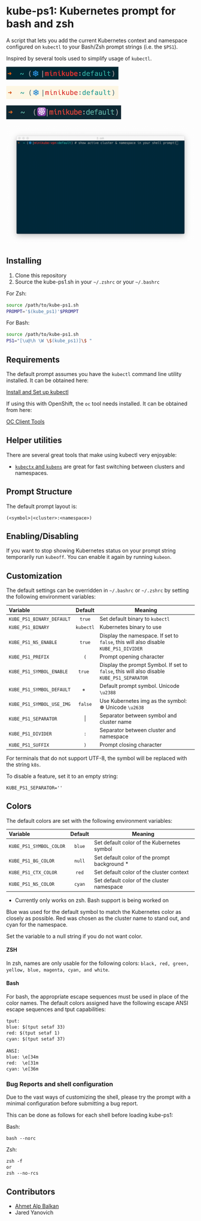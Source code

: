 kube-ps1: Kubernetes prompt for bash and zsh
============================================

A script that lets you add the current Kubernetes context and namespace configured
on `kubectl` to your Bash/Zsh prompt strings (i.e. the `$PS1`).

Inspired by several tools used to simplify usage of `kubectl`.

![prompt](img/screenshot2.png)

![prompt_sol_light](img/screenshot-sol-light.png)

![prompt_img](img/screenshot-img.png)

![prompt demo](img/kube-ps1.gif)

## Installing

1. Clone this repository
2. Source the kube-ps1.sh in your `~/.zshrc` or your `~/.bashrc`

For Zsh:
```sh
source /path/to/kube-ps1.sh
PROMPT='$(kube_ps1)'$PROMPT
```

For Bash:
```sh
source /path/to/kube-ps1.sh
PS1="[\u@\h \W \$(kube_ps1)]\$ "
```

## Requirements

The default prompt assumes you have the `kubectl` command line utility installed.
It can be obtained here:

[Install and Set up kubectl](https://kubernetes.io/docs/tasks/tools/install-kubectl/)

If using this with OpenShift, the `oc` tool needs installed.  It can be obtained from here:

[OC Client Tools](https://www.openshift.org/download.html)

## Helper utilities

There are several great tools that make using kubectl very enjoyable:

- [`kubectx` and `kubens`](https://github.com/ahmetb/kubectx) are great for
fast switching between clusters and namespaces.

## Prompt Structure

The default prompt layout is:

```
(<symbol>|<cluster>:<namespace>)
```

## Enabling/Disabling

If you want to stop showing Kubernetes status on your prompt string temporarily
run `kubeoff`. You can enable it again by running `kubeon`.

## Customization

The default settings can be overridden in `~/.bashrc` or `~/.zshrc` by setting
the following environment variables:

| Variable | Default | Meaning |
| :------- | :-----: | ------- |
| `KUBE_PS1_BINARY_DEFAULT` | `true` | Set default binary to `kubectl` |
| `KUBE_PS1_BINARY` | `kubectl` | Kubernetes binary to use |
| `KUBE_PS1_NS_ENABLE` | `true` | Display the namespace. If set to `false`, this will also disable `KUBE_PS1_DIVIDER` |
| `KUBE_PS1_PREFIX` | `(` | Prompt opening character  |
| `KUBE_PS1_SYMBOL_ENABLE` | `true ` | Display the prompt Symbol. If set to `false`, this will also disable `KUBE_PS1_SEPARATOR` |
| `KUBE_PS1_SYMBOL_DEFAULT` | `⎈ ` | Default prompt symbol. Unicode `\u2388` |
| `KUBE_PS1_SYMBOL_USE_IMG` | `false` | Use Kubernetes img as the symbol: ☸️   Unicode `\u2638` |
| `KUBE_PS1_SEPARATOR` | &#124; | Separator between symbol and cluster name |
| `KUBE_PS1_DIVIDER` | `:` | Separator between cluster and namespace |
| `KUBE_PS1_SUFFIX` | `)` | Prompt closing character |

For terminals that do not support UTF-8, the symbol will be replaced with the
string `k8s`.

To disable a feature, set it to an empty string:

```
KUBE_PS1_SEPARATOR=''
```

## Colors

The default colors are set with the following environment variables:

| Variable | Default | Meaning |
| :------- | :-----: | ------- |
| `KUBE_PS1_SYMBOL_COLOR` | `blue` | Set default color of the Kubernetes symbol |
| `KUBE_PS1_BG_COLOR` | `null` | Set default color of the prompt background * |
| `KUBE_PS1_CTX_COLOR` | `red` | Set default color of the cluster context |
| `KUBE_PS1_NS_COLOR` | `cyan` | Set default color of the cluster namespace |

* Currently only works on zsh.  Bash support is being worked on

Blue was used for the default symbol to match the Kubernetes color as closely
as possible. Red was chosen as the cluster name to stand out, and cyan for the
namespace.

Set the variable to a null string if you do not want color.

#### ZSH

In zsh, names are only usable for the following colors: `black, red,
green, yellow, blue, magenta, cyan, and white`.

#### Bash

For bash, the appropriate escape sequences must be used in place of the color
names.  The default colors assigned have the following escape ANSI escape
sequences and tput capabilities:

```
tput:
blue: $(tput setaf 33)
red: $(tput setaf 1)
cyan: $(tput setaf 37)

ANSI:
blue: \e[34m
red:  \e[31m
cyan: \e[36m
```

### Bug Reports and shell configuration

Due to the vast ways of customizing the shell, please try the prompt with a
minimal configuration before submitting a bug report.

This can be done as follows for each shell before loading kube-ps1:

Bash:
```
bash --norc
```

Zsh:
```
zsh -f
or
zsh --no-rcs
```

## Contributors

* [Ahmet Alp Balkan](https://github.com/ahmetb)
* Jared Yanovich
